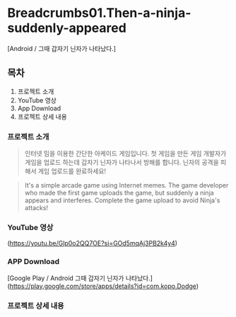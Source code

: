 # Breadcrumbs01.Then-a-ninja-suddenly-appeared
[Android / 그때 갑자기 닌자가 나타났다.]

## 목차

1. 프로젝트 소개
2. YouTube 영상
3. App Download
4. 프로젝트 상세 내용

### 프로젝트 소개

> 인터넷 밈을 이용한 간단한 아케이드 게임입니다.
> 첫 게임을 만든 게임 개발자가 게임을 업로드 하는데 갑자기 닌자가 나타나서 방해를 합니다.
> 닌자의 공격을 피해서 게임 업로드를 완료하세요! 

> It's a simple arcade game using Internet memes.
> The game developer who made the first game uploads the game, but suddenly a ninja appears and interferes.
> Complete the game upload to avoid Ninja's attacks!

### YouTube 영상

(https://youtu.be/Glp0o2QQ7OE?si=GOd5mqAj3PB2k4y4)

### APP Download
[Google Play / Android 그때 갑자기 닌자가 나타났다.]
(https://play.google.com/store/apps/details?id=com.kopo.Dodge)

### 프로젝트 상세 내용
